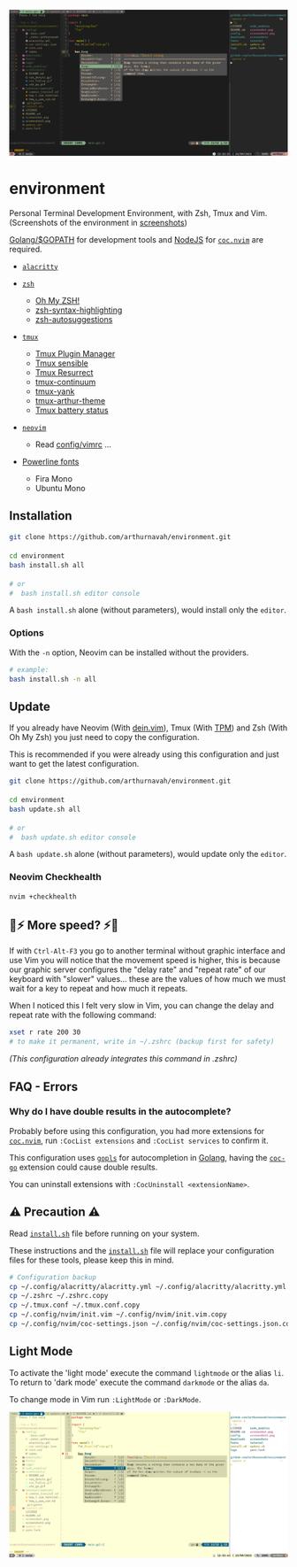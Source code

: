 ![Screenshot environment](./screenshot.png)

# environment

Personal Terminal Development Environment, with Zsh, Tmux and Vim. (Screenshots of the environment in [screenshots](./screenshots/README.md))

[Golang/$GOPATH](https://golang.org/) for development tools and [NodeJS](https://nodejs.org/) for [`coc.nvim`](https://github.com/neoclide/coc.nvim) are required.

-   [`alacritty`](https://github.com/alacritty/alacritty)

-   [`zsh`](https://github.com/zsh-users/zsh)

    -   [Oh My ZSH!](https://github.com/ohmyzsh/ohmyzsh)
    -   [zsh-syntax-highlighting](https://github.com/zsh-users/zsh-syntax-highlighting)
    -   [zsh-autosuggestions](https://github.com/zsh-users/zsh-autosuggestions)

-   [`tmux`](https://github.com/tmux/tmux)

    -   [Tmux Plugin Manager](https://github.com/tmux-plugins/tpm)
    -   [Tmux sensible](https://github.com/tmux-plugins/tmux-sensible)
    -   [Tmux Resurrect](https://github.com/tmux-plugins/tmux-resurrect)
    -   [tmux-continuum](https://github.com/tmux-plugins/tmux-continuum)
    -   [tmux-yank](https://github.com/tmux-plugins/tmux-yank)
    -   [tmux-arthur-theme](https://github.com/arthurnavah/tmux-arthur-theme)
    -   [Tmux battery status](https://github.com/tmux-plugins/tmux-battery)

-   [`neovim`](https://github.com/neovim/neovim)

    -   Read [config/vimrc](./config/vimrc) ...

-   [Powerline fonts](https://github.com/powerline/fonts)
    -   Fira Mono
    -   Ubuntu Mono

## Installation

```sh
git clone https://github.com/arthurnavah/environment.git

cd environment
bash install.sh all

# or
#  bash install.sh editor console
```

A `bash install.sh` alone (without parameters), would install only the `editor`.

### Options

With the `-n` option, Neovim can be installed without the providers.

```sh
# example:
bash install.sh -n all
```

## Update

If you already have Neovim (With [dein.vim](https://github.com/Shougo/dein.vim)), Tmux (With [TPM](https://github.com/tmux-plugins/tpm)) and Zsh (With Oh My Zsh) you just need to copy the configuration.

This is recommended if you were already using this configuration and just want to get the latest configuration.

```sh
git clone https://github.com/arthurnavah/environment.git

cd environment
bash update.sh all

# or
#  bash update.sh editor console
```

A `bash update.sh` alone (without parameters), would update only the `editor`.

### Neovim Checkhealth

```sh
nvim +checkhealth
```

## 💨⚡ More speed? ⚡💨

If with `Ctrl-Alt-F3` you go to another terminal without graphic interface and use Vim you will notice that the movement speed is higher, this is because our graphic server configures the "delay rate" and "repeat rate" of our keyboard with "slower" values... these are the values of how much we must wait for a key to repeat and how much it repeats.

When I noticed this I felt very slow in Vim, you can change the delay and repeat rate with the following command:

```sh
xset r rate 200 30
# to make it permanent, write in ~/.zshrc (backup first for safety)
```

_(This configuration already integrates this command in .zshrc)_

## FAQ - Errors

### Why do I have double results in the autocomplete?

Probably before using this configuration, you had more extensions for [`coc.nvim`](https://github.com/neoclide/coc.nvim), run `:CocList extensions` and `:CocList services` to confirm it.

This configuration uses [`gopls`](https://pkg.go.dev/golang.org/x/tools/gopls) for autocompletion in [Golang](https://golang.org/), having the [`coc-go`](https://github.com/josa42/coc-go) extension could cause double results.

You can uninstall extensions with `:CocUninstall <extensionName>`.

## ⚠️ Precaution ⚠️

Read [`install.sh`](./install.sh) file before running on your system.

These instructions and the [`install.sh`](./install.sh) file will replace your configuration files for these tools, please keep this in mind.

```sh
# Configuration backup
cp ~/.config/alacritty/alacritty.yml ~/.config/alacritty/alacritty.yml.copy
cp ~/.zshrc ~/.zshrc.copy
cp ~/.tmux.conf ~/.tmux.conf.copy
cp ~/.config/nvim/init.vim ~/.config/nvim/init.vim.copy
cp ~/.config/nvim/coc-settings.json ~/.config/nvim/coc-settings.json.copy
```

## Light Mode

To activate the 'light mode' execute the command `lightmode` or the alias `li`. To return to 'dark mode' execute the command `darkmode` or the alias `da`.

To change mode in Vim run `:LightMode` or `:DarkMode`.

![Screenshot light environment](./screenshot2.png)
